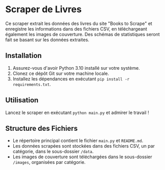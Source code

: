 # Scraper de Livres

Ce scraper extrait les données des livres du site "Books to Scrape" et enregistre les informations dans des fichiers CSV, en téléchargeant également les images de couverture.
Des schémas de statistiques seront fait se basant sur les données extraites.

## Installation

1. Assurez-vous d'avoir Python 3.10 installé sur votre système.
2. Clonez ce dépôt Git sur votre machine locale.
3. Installez les dépendances en exécutant `pip install -r requirements.txt`.

## Utilisation

Lancez le scraper en exécutant `python main.py` et admirer le travail !

## Structure des Fichiers

- Le répertoire principal contient le fichier `main.py` et `README.md`.
- Les données scrapées sont stockées dans des fichiers CSV, un par catégorie, dans le sous-dossier `/data`.
- Les images de couverture sont téléchargées dans le sous-dossier `/images`, organisées par catégorie.
